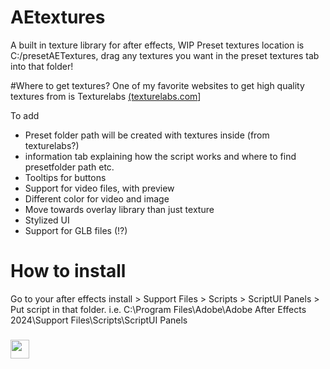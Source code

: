 # AEtextures
A built in texture library for after effects, WIP
Preset textures location is C:/presetAETextures, drag any textures you want in the preset textures tab into that folder!

#Where to get textures?
One of my favorite websites to get high quality textures from is Texturelabs [(texturelabs.com](https://texturelabs.org/)]

To add
+ Preset folder path will be created with textures inside (from texturelabs?)
+ information tab explaining how the script works and where to find presetfolder path etc.
+ Tooltips for buttons
+ Support for video files, with preview
+ Different color for video and image
+ Move towards overlay library than just texture
+ Stylized UI
+ Support for GLB files (!?)

# How to install
Go to your after effects install > Support Files > Scripts > ScriptUI Panels > Put script in that folder. 
i.e. C:\Program Files\Adobe\Adobe After Effects 2024\Support Files\Scripts\ScriptUI Panels
 
<h3 align="left"><img src = "https://raw.githubusercontent.com/MartinHeinz/MartinHeinz/master/wave.gif" width = 30px>
